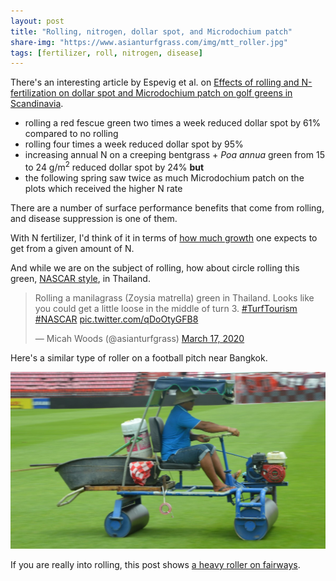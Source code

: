 ```yaml
---
layout: post
title: "Rolling, nitrogen, dollar spot, and Microdochium patch"
share-img: "https://www.asianturfgrass.com/img/mtt_roller.jpg"
tags: [fertilizer, roll, nitrogen, disease]
---
```


There's an interesting article by Espevig et al. on [Effects of rolling and N-fertilization on dollar spot and Microdochium patch on golf greens in Scandinavia](https://doi.org/10.1051/bioconf/20201800008).

* rolling a red fescue green two times a week reduced dollar spot by 61% compared to no rolling
* rolling four times a week reduced dollar spot by 95%
* increasing annual N on a creeping bentgrass + *Poa annua* green from 15 to 24 g/m<sup>2</sup> reduced dollar spot by 24% **but**
* the following spring saw twice as much Microdochium patch on the plots which received the higher N rate

There are a number of surface performance benefits that come from rolling, and disease suppression is one of them.

With N fertilizer, I'd think of it in terms of [how much growth](https://www.asianturfgrass.com/2017-09-15-flipping-things-around/) one expects to get from a given amount of N. 

And while we are on the subject of rolling, how about circle rolling this green, [NASCAR style](https://twitter.com/asianturfgrass/status/1239803548835016705?s=20), in Thailand. 

<blockquote class="twitter-tweet"><p lang="en" dir="ltr">Rolling a manilagrass (Zoysia matrella) green in Thailand. Looks like you could get a little loose in the middle of turn 3. <a href="https://twitter.com/hashtag/TurfTourism?src=hash&amp;ref_src=twsrc%5Etfw">#TurfTourism</a> <a href="https://twitter.com/hashtag/NASCAR?src=hash&amp;ref_src=twsrc%5Etfw">#NASCAR</a> <a href="https://t.co/qDoOtyGFB8">pic.twitter.com/qDoOtyGFB8</a></p>&mdash; Micah Woods (@asianturfgrass) <a href="https://twitter.com/asianturfgrass/status/1239803548835016705?ref_src=twsrc%5Etfw">March 17, 2020</a></blockquote> <script async src="https://platform.twitter.com/widgets.js" charset="utf-8"></script> 

Here's a similar type of roller on a football pitch near Bangkok.

![roller at SCG Stadium smoothing the pitch](/img/mtt_roller.jpg)

If you are really into rolling, this post shows [a heavy roller on fairways](https://www.asianturfgrass.com/2019-08-17-rolling-fairways-with-a-road-roller/).
